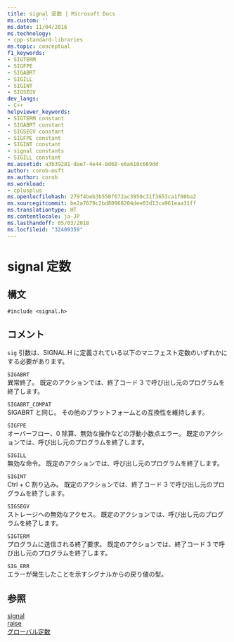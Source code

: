 ```yaml
---
title: signal 定数 | Microsoft Docs
ms.custom: ''
ms.date: 11/04/2016
ms.technology:
- cpp-standard-libraries
ms.topic: conceptual
f1_keywords:
- SIGTERM
- SIGFPE
- SIGABRT
- SIGILL
- SIGINT
- SIGSEGV
dev_langs:
- C++
helpviewer_keywords:
- SIGTERM constant
- SIGABRT constant
- SIGSEGV constant
- SIGFPE constant
- SIGINT constant
- signal constants
- SIGILL constant
ms.assetid: a3b39281-dae7-4e44-8d68-e6a610c669dd
author: corob-msft
ms.author: corob
ms.workload:
- cplusplus
ms.openlocfilehash: 279f4beb3b550f672ac3950c31f3653ca1f00ba2
ms.sourcegitcommit: be2a7679c2bd80968204dee03d13ca961eaa31ff
ms.translationtype: HT
ms.contentlocale: ja-JP
ms.lasthandoff: 05/03/2018
ms.locfileid: "32409359"
---
```

# <a name="signal-constants"></a>signal 定数
## <a name="syntax"></a>構文  
  
```  
#include <signal.h>  
```  
  
## <a name="remarks"></a>コメント  
 `sig` 引数は、SIGNAL.H に定義されている以下のマニフェスト定数のいずれかにする必要があります。  
  
 `SIGABRT`  
 異常終了。 既定のアクションでは、終了コード 3 で呼び出し元のプログラムを終了します。  
  
 `SIGABRT_COMPAT`  
 SIGABRT と同じ。 その他のプラットフォームとの互換性を維持します。  
  
 `SIGFPE`  
 オーバーフロー、0 除算、無効な操作などの浮動小数点エラー。 既定のアクションでは、呼び出し元のプログラムを終了します。  
  
 `SIGILL`  
 無効な命令。 既定のアクションでは、呼び出し元のプログラムを終了します。  
  
 `SIGINT`  
 Ctrl + C 割り込み。 既定のアクションでは、終了コード 3 で呼び出し元のプログラムを終了します。  
  
 `SIGSEGV`  
 ストレージへの無効なアクセス。 既定のアクションでは、呼び出し元のプログラムを終了します。  
  
 `SIGTERM`  
 プログラムに送信される終了要求。 既定のアクションでは、終了コード 3 で呼び出し元のプログラムを終了します。  
  
 `SIG_ERR`  
 エラーが発生したことを示すシグナルからの戻り値の型。  
  
## <a name="see-also"></a>参照  
 [signal](../c-runtime-library/reference/signal.md)   
 [raise](../c-runtime-library/reference/raise.md)   
 [グローバル定数](../c-runtime-library/global-constants.md)